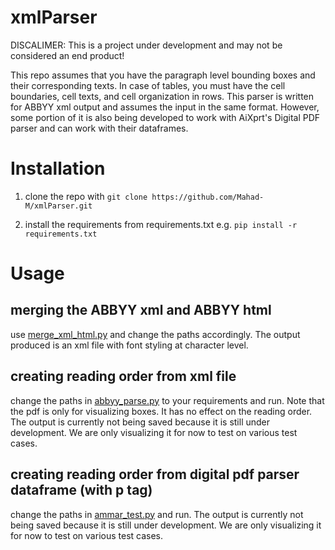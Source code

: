 # xmlParser
DISCALIMER: This is a project under development and may not be considered an end product!


This repo assumes that you have the paragraph level bounding boxes and their corresponding texts. In case of tables, you must have the cell boundaries, cell texts, and cell organization in rows. This parser is written for ABBYY xml output and assumes the input in the same format. However, some portion of it is also being developed to work with AiXprt's Digital PDF parser and can work with their dataframes.


# Installation
1) clone the repo with `git clone https://github.com/Mahad-M/xmlParser.git`

2) install the requirements from requirements.txt e.g. `pip install -r requirements.txt`

# Usage

## merging the ABBYY xml and ABBYY html
use [merge_xml_html.py](https://github.com/Mahad-M/xmlParser/blob/master/merge_xml_html.py) and change the paths accordingly. The output produced is an xml file with font styling at character level.

## creating reading order from xml file
change the paths in [abbyy_parse.py](https://github.com/Mahad-M/xmlParser/blob/master/abbyy_parse.py) to your requirements and run. Note that the pdf is only for visualizing boxes. It has no effect on the reading order. The output is currently not being saved because it is still under development. We are only visualizing it for now to test on various test cases.

## creating reading order from digital pdf parser dataframe (with p tag)
change the paths in [ammar_test.py](https://github.com/Mahad-M/xmlParser/blob/master/ammar_test.py) and run. The output is currently not being saved because it is still under development. We are only visualizing it for now to test on various test cases.
